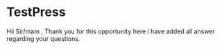 # TestPress
Hii Sir/mam , Thank you for this opportunity here i have added all answer regarding your questions.
